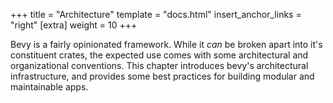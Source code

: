 +++
title = "Architecture"
template = "docs.html"
insert_anchor_links = "right"
[extra]
weight = 10
+++

Bevy is a fairly opinionated framework.
While it *can* be broken apart into it's constituent crates, the expected use comes with some architectural and organizational conventions.
This chapter introduces bevy's architectural infrastructure, and provides some best practices for building modular and maintainable apps.
